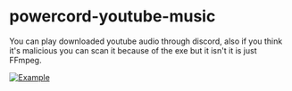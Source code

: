 # powercord-youtube-music
You can play downloaded youtube audio through discord, also if you think it's malicious you can scan it because of the exe but it isn't it is just FFmpeg.

[![Example](https://img.youtube.com/vi/GTs63KU_Jro/0.jpg)](https://www.youtube.com/watch?v=GTs63KU_Jro)

